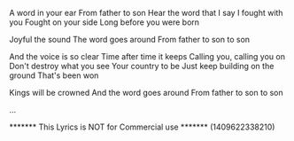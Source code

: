 A word in your ear
From father to son
Hear the word that I say
I fought with you
Fought on your side
Long before you were born

Joyful the sound
The word goes around
From father to son to son

And the voice is so clear
Time after time it keeps
Calling you, calling you on
Don't destroy what you see
Your country to be
Just keep building on the ground
That's been won

Kings will be crowned
And the word goes around
From father to son to son

...

******* This Lyrics is NOT for Commercial use *******
(1409622338210)